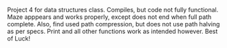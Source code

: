 Project 4 for data structures class. Compiles, but code not fully functional.
Maze apppears and works properly, except does not end when full path complete.
Also, find used path compression, but does not use path halving as per specs.
Print and all other functions work as intended however. Best of Luck!
